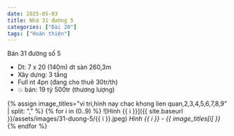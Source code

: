 ```yaml
---
date: 2025-05-03
title: Nhà 31 đường 5
categories: ["Dài 20"]
tags: ["Hoàn thiện"] 
---
```


Bán 31 đường số 5
- Dt: 7 x 20 (140m) dt sàn 260,3m
- Xây dựng: 3 tầng
- Full nt 4pn (đang cho thuê 30tr/th)
- 💥 bán: 19 tỷ 500tr (thương lượng)


{% assign image_titles="vi tri,hinh nay chac khong lien quan,2,3,4,5,6,7,8,9" | split: "," %}
{% for i in (0..9) %}
![Hinh {{ i }}]({{ site.baseurl }}/assets/images/31-duong-5/{{ i }}.jpeg)
_Hinh {{ i }} - {{ image_titles[i] }}_
{% endfor %}
